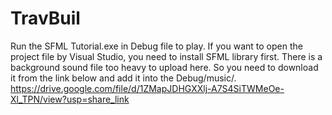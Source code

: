 # TravBuil
Run the SFML Tutorial.exe in Debug file to play.
If you want to open the project file by Visual Studio, you need to install SFML library first.
There is a background sound file too heavy to upload here. So you need to download it from the link below and add it into the Debug/music/.
https://drive.google.com/file/d/1ZMapJDHGXXlj-A7S4SiTWMeOe-Xl_TPN/view?usp=share_link
